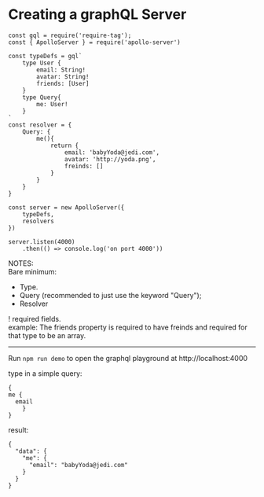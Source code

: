 # Creating a graphQL Server

```
const gql = require('require-tag');
const { ApolloServer } = require('apollo-server')

const typeDefs = gql`
    type User {
        email: String!
        avatar: String!
        friends: [User]
    }
    type Query{
        me: User!
    }
`
const resolver = {
    Query: {
        me(){
            return {
                email: 'babyYoda@jedi.com',
                avatar: 'http://yoda.png',
                freinds: []
            }
        }
    }
}

const server = new ApolloServer({
    typeDefs,
    resolvers
})

server.listen(4000)
    .then(() => console.log('on port 4000'))
```

NOTES:  
Bare minimum:

- Type.
- Query (recommended to just use the keyword "Query");
- Resolver

! required fields.  
example: The friends property is required to have freinds and required for that type to be an array.

---

Run `npm run demo` to open the graphql playground at http://localhost:4000

type in a simple query:

```
{
me {
  email
	}
}

```
result:
```
{
  "data": {
    "me": {
      "email": "babyYoda@jedi.com"
    }
  }
}
```